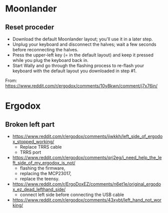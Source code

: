 # Moonlander
## Reset proceder
- Download the default Moonlander layout; you'll use it in a later step.
- Unplug your keyboard and disconnect the halves; wait a few seconds before reconnecting the halves.
- Press the upper-left key (= in the default layout) and keep it pressed while you plug the keyboard back in.
- Start Wally and go through the flashing process to re-flash your keyboard with the default layout you downloaded in step #1.

From: https://www.reddit.com/r/ergodox/comments/10y8kwn/comment/j7x76in/
# Ergodox
## Broken left part
- https://www.reddit.com/r/ergodox/comments/jiwkkh/left_side_of_ergodox_stopped_working/
	- Replace TRRS cable
	- TRRS port
- https://www.reddit.com/r/ergodox/comments/qrj2eg/i_need_help_the_left_side_of_my_ergodox_is_not/
	- flashing the firmware,
	- replacing the MCP23017,
	- replace the teensy.
- https://www.reddit.com/r/ErgoDoxEZ/comments/n6et1e/original_ergodox_ez_dead_lefthand_side/
	- connect left side before connecting the USB cable
- https://www.reddit.com/r/ergodox/comments/43xybt/left_hand_not_working/
